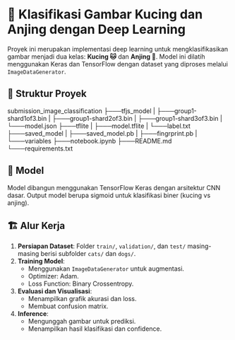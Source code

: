 # 🐾 Klasifikasi Gambar Kucing dan Anjing dengan Deep Learning

Proyek ini merupakan implementasi deep learning untuk mengklasifikasikan gambar menjadi dua kelas: **Kucing 🐱** dan **Anjing 🐶**. Model ini dilatih menggunakan Keras dan TensorFlow dengan dataset yang diproses melalui `ImageDataGenerator`.

## 📁 Struktur Proyek
submission_image_classification
├───tfjs_model
| ├───group1-shard1of3.bin
| ├───group1-shard2of3.bin
| ├───group1-shard3of3.bin
| └───model.json
├───tflite
| ├───model.tflite
| └───label.txt
├───saved_model
| ├───saved_model.pb
| ├───fingrprint.pb
| └───variables
├───notebook.ipynb
├───README.md
└───requirements.txt

## 🧠 Model

Model dibangun menggunakan TensorFlow Keras dengan arsitektur CNN dasar. Output model berupa sigmoid untuk klasifikasi biner (kucing vs anjing).

## 🏗️ Alur Kerja

1. **Persiapan Dataset**: Folder `train/`, `validation/`, dan `test/` masing-masing berisi subfolder `cats/` dan `dogs/`.
2. **Training Model**:
   - Menggunakan `ImageDataGenerator` untuk augmentasi.
   - Optimizer: Adam.
   - Loss Function: Binary Crossentropy.
3. **Evaluasi dan Visualisasi**:
   - Menampilkan grafik akurasi dan loss.
   - Membuat confusion matrix.
4. **Inference**:
   - Mengunggah gambar untuk prediksi.
   - Menampilkan hasil klasifikasi dan confidence.
